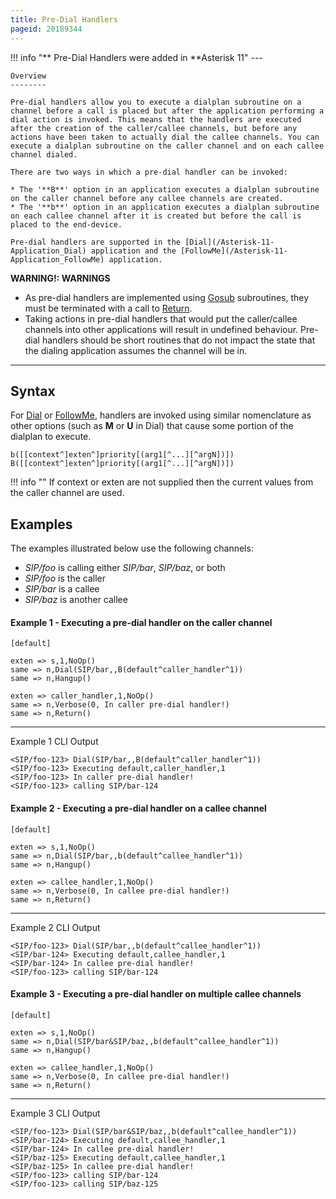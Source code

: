 ```yaml
---
title: Pre-Dial Handlers
pageid: 20189344
---
```





!!! info "**  Pre-Dial Handlers were added in **Asterisk 11"
    ---


    Overview
    --------

    Pre-dial handlers allow you to execute a dialplan subroutine on a channel before a call is placed but after the application performing a dial action is invoked. This means that the handlers are executed after the creation of the caller/callee channels, but before any actions have been taken to actually dial the callee channels. You can execute a dialplan subroutine on the caller channel and on each callee channel dialed.

    There are two ways in which a pre-dial handler can be invoked:

    * The '**B**' option in an application executes a dialplan subroutine on the caller channel before any callee channels are created.
    * The '**b**' option in an application executes a dialplan subroutine on each callee channel after it is created but before the call is placed to the end-device.

    Pre-dial handlers are supported in the [Dial](/Asterisk-11-Application_Dial) application and the [FollowMe](/Asterisk-11-Application_FollowMe) application.
[//]: # (end-info)


**WARNING!: WARNINGS**  
* As pre-dial handlers are implemented using [Gosub](/Asterisk-11-Application_Gosub) subroutines, they must be terminated with a call to [Return](/Asterisk-11-Application_Return).
* Taking actions in pre-dial handlers that would put the caller/callee channels into other applications will result in undefined behaviour. Pre-dial handlers should be short routines that do not impact the state that the dialing application assumes the channel will be in.
  



---


Syntax
------

For [Dial](/Asterisk-11-Application_Dial) or [FollowMe](/Asterisk-11-Application_FollowMe), handlers are invoked using similar nomenclature as other options (such as **M** or **U** in Dial) that cause some portion of the dialplan to execute.

```
b([[context^]exten^]priority[(arg1[^...][^argN])])
B([[context^]exten^]priority[(arg1[^...][^argN])])

```



!!! info ""
    If context or exten are not supplied then the current values from the caller channel are used.

      
[//]: # (end-info)



Examples
--------

The examples illustrated below use the following channels:

* *SIP/foo* is calling either *SIP/bar*, *SIP/baz*, or both
* *SIP/foo* is the caller
* *SIP/bar* is a callee
* *SIP/baz* is another callee

#### Example 1 - Executing a pre-dial handler on the caller channel

```
[default]

exten => s,1,NoOp()
same => n,Dial(SIP/bar,,B(default^caller_handler^1))
same => n,Hangup()

exten => caller_handler,1,NoOp()
same => n,Verbose(0, In caller pre-dial handler!)
same => n,Return()

```



---

  
Example 1 CLI Output  

```
<SIP/foo-123> Dial(SIP/bar,,B(default^caller_handler^1))
<SIP/foo-123> Executing default,caller_handler,1
<SIP/foo-123> In caller pre-dial handler!
<SIP/foo-123> calling SIP/bar-124

```

#### Example 2 - Executing a pre-dial handler on a callee channel

```
[default]

exten => s,1,NoOp()
same => n,Dial(SIP/bar,,b(default^callee_handler^1))
same => n,Hangup()

exten => callee_handler,1,NoOp()
same => n,Verbose(0, In callee pre-dial handler!)
same => n,Return()

```



---

  
Example 2 CLI Output  

```
<SIP/foo-123> Dial(SIP/bar,,b(default^callee_handler^1))
<SIP/bar-124> Executing default,callee_handler,1
<SIP/bar-124> In callee pre-dial handler!
<SIP/foo-123> calling SIP/bar-124

```

#### Example 3 - Executing a pre-dial handler on multiple callee channels

```
[default]

exten => s,1,NoOp()
same => n,Dial(SIP/bar&SIP/baz,,b(default^callee_handler^1))
same => n,Hangup()

exten => callee_handler,1,NoOp()
same => n,Verbose(0, In callee pre-dial handler!)
same => n,Return()

```



---

  
Example 3 CLI Output  

```
<SIP/foo-123> Dial(SIP/bar&SIP/baz,,b(default^callee_handler^1))
<SIP/bar-124> Executing default,callee_handler,1
<SIP/bar-124> In callee pre-dial handler!
<SIP/baz-125> Executing default,callee_handler,1
<SIP/baz-125> In callee pre-dial handler!
<SIP/foo-123> calling SIP/bar-124
<SIP/foo-123> calling SIP/baz-125

```


